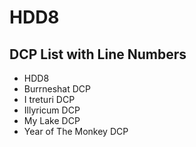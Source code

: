 # HDD8
<!DOCTYPE html>
<html lang="en">
<head>
  <meta charset="UTF-8">
  <meta name="viewport" content="width=device-width, initial-scale=1.0">
  <title>DCP List with Line Numbers</title>
  <style>
    body {
      counter-reset: line-number;
    }

    li::before {
      content: counter(line-number);
      counter-increment: line-number;
      margin-right: 0.5em;
      font-weight: bold;
    }
  </style>
</head>
<body>

<h2>DCP List with Line Numbers</h2>
<ul>
  <li>HDD8</li>
  <li>Burrneshat DCP</li>
  <li>I treturi DCP</li>
  <li>Illyricum DCP</li>
  <li>My Lake DCP</li>
  <li>Year of The Monkey DCP</li>
</ul>

</body>
</html>

